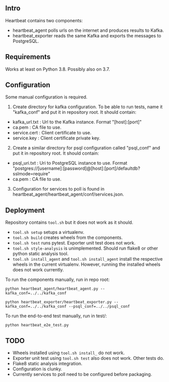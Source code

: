 ## Intro

Heartbeat contains two components:

- heartbeat_agent polls urls on the internet and produces results to Kafka.
- heartbeat_exporter reads the same Kafka and exports the messages to PostgreSQL.

## Requirements

Works at least on Python 3.8. Possibly also on 3.7.

## Configuration

Some manual configuration is required.

1. Create directory for kafka configuration. To be able to run tests, name it "kafka_conf" and put it in repository root. It should contain:
- kafka_url.txt : Url to the Kafka instance. Format "[host]:[port]"
- ca.pem : CA file to use.
- service.cert : Client certificate to use.
- service.key : Client certificate private key.

2. Create a similar directory for psql configuration called "psql_conf" and put it in repository root. It should contain:
- psql_uri.txt : Uri to PostgreSQL instance to use. Format "postgres://[username]:[password]@[host]:[port]/defaultdb?sslmode=require"
- ca.pem : CA file to use.

3. Configuration for services to poll is found in heartbeat_agent/heartbeat_agent/conf/services.json.

## Deployment

Repository contains `tool.sh` but it does not work as it should.

- `tool.sh setup` setups a virtualenv.
- `tool.sh build` creates wheels from the components.
- `tool.sh test` runs pytest. Exporter unit test does not work.
- `tool.sh style-analysis` is unimplemented. Should run flake8 or other python static analysis tool.
- `tool.sh install_agent` and `tool.sh install_agent` install the respective wheels in the current virtualenv. However, running the installed wheels does not work currently.


To run the components manually, run in repo root:

`
python heartbeat_agent/heartbeat_agent.py --kafka_conf=../../kafka_conf
`

`
python heartbeat_exporter/heartbeat_exporter.py --kafka_conf=../../kafka_conf --psql_conf=../../psql_conf
`

To run the end-to-end test manually, run in test/:

`
python heartbeat_e2e_test.py
`

## TODO
- Wheels installed using `tool.sh install_` do not work.
- Exporter unit test using `tool.sh test` also does not work. Other tests do.
- Flake8 static analysis integration.
- Configuration is clunky.
- Currently services to poll need to be configured before packaging.